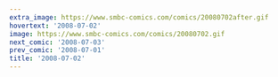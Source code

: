 ```yaml
---
extra_image: https://www.smbc-comics.com/comics/20080702after.gif
hovertext: '2008-07-02'
image: https://www.smbc-comics.com/comics/20080702.gif
next_comic: '2008-07-03'
prev_comic: '2008-07-01'
title: '2008-07-02'
---
```


